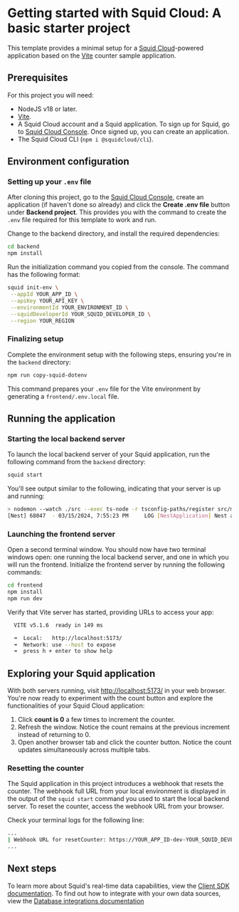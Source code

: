 # Getting started with Squid Cloud: A basic starter project

This template provides a minimal setup for a [Squid Cloud](https://squid.cloud)-powered application based on the [Vite](https://vitejs.dev/) counter sample application.

## Prerequisites

For this project you will need:

- NodeJS v18 or later.
- [Vite](https://vitejs.dev/).
- A Squid Cloud account and a Squid application. To sign up for Squid, go to [Squid Cloud Console](https://console.squid.cloud). Once signed up, you can create an application.
- The Squid Cloud CLI (`npm i @squidcloud/cli`).

## Environment configuration

### Setting up your `.env` file

After cloning this project, go to the [Squid Cloud Console](https://console.squid.cloud), create an application (if haven't done so already) and click the **Create .env file** button under **Backend project**. This provides you with the command to create the `.env` file required for this template to work and run.

Change to the backend directory, and install the required dependencies:

```bash
cd backend
npm install
```

Run the initialization command you copied from the console. The command has the following format:

```bash
squid init-env \
 --appId YOUR_APP_ID \
 --apiKey YOUR_API_KEY \
 --environmentId YOUR_ENVIRONMENT_ID \
 --squidDeveloperId YOUR_SQUID_DEVELOPER_ID \
 --region YOUR_REGION
```

### Finalizing setup

Complete the environment setup with the following steps, ensuring you're in the `backend` directory:

```bash
npm run copy-squid-dotenv
```

This command prepares your `.env` file for the Vite environment by generating a `frontend/.env.local` file.

## Running the application

### Starting the local backend server

To launch the local backend server of your Squid application, run the following command from the `backend` directory:

```bash
squid start
```

You'll see output similar to the following, indicating that your server is up and running:

```bash
> nodemon --watch ./src --exec ts-node -r tsconfig-paths/register src/main.ts
[Nest] 68047  - 03/15/2024, 7:55:23 PM     LOG [NestApplication] Nest application successfully started +1ms
```

### Launching the frontend server

Open a second terminal window. You should now have two terminal windows open: one running the local backend server, and one in which you will run the frontend. Initialize the frontend server by running the following commands:

```bash
cd frontend
npm install
npm run dev
```

Verify that Vite server has started, providing URLs to access your app:

```bash
  VITE v5.1.6  ready in 149 ms

  ➜  Local:   http://localhost:5173/
  ➜  Network: use --host to expose
  ➜  press h + enter to show help
```

## Exploring your Squid application

With both servers running, visit [http://localhost:5173/](http://localhost:5173/) in your web browser. You're now ready to experiment with the count button and explore the functionalities of your Squid Cloud application:

1. Click **count is 0** a few times to increment the counter.
2. Refresh the window. Notice the count remains at the previous increment instead of returning to 0.
3. Open another browser tab and click the counter button. Notice the count updates simultaneously across multiple tabs.

### Resetting the counter

The Squid application in this project introduces a webhook that resets the counter. The webhook full URL from your local environment is displayed in the output of the `squid start` command you used to start the local backend server. To reset the counter, access the webhook URL from your browser.

Check your terminal logs for the following line:

```bash
...
| Webhook URL for resetCounter: https://YOUR_APP_ID-dev-YOUR_SQUID_DEVELOPER_ID.us-east-1.aws.squid.cloud/webhooks/resetCounter   |
...
```

## Next steps

To learn more about Squid's real-time data capabilities, view the [Client SDK documentation](https://docs.squid.cloud/docs/development-tools/client-sdk/). To find out how to integrate with your own data sources, view the [Database integrations documentation](https://docs.squid.cloud/docs/integrations/database/)
